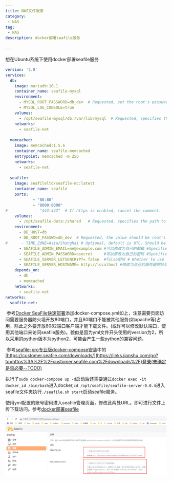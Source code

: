 ```yaml
---
title: NAS文件服务
category:
 - NAS
tag:
 - NAS
description: docker部署seafile服务

---
```

想在Ubuntu系统下使用docker部署seafile服务

```yml
version: '2.0'
services:
  db:
    image: mariadb:10.1
    container_name: seafile-mysql
    environment:
      - MYSQL_ROOT_PASSWORD=db_dev  # Requested, set the root's password of MySQL service.
      - MYSQL_LOG_CONSOLE=true
    volumes:
      - /opt/seafile-mysql/db:/var/lib/mysql  # Requested, specifies the path to MySQL data persistent store.
    networks:
      - seafile-net

  memcached:
    image: memcached:1.5.6
    container_name: seafile-memcached
    entrypoint: memcached -m 256
    networks:
      - seafile-net

  seafile:
    image: seafileltd/seafile-mc:latest
    container_name: seafile
    ports:
            - "80:80" 
            - "8000:8000"
#            - "443:443"  # If https is enabled, cancel the comment.
    volumes:
      - /opt/seafile-data:/shared   # Requested, specifies the path to Seafile data persistent store.
    environment:
      - DB_HOST=db
      - DB_ROOT_PASSWD=db_dev  # Requested, the value shuold be root's password of MySQL service.
#      - TIME_ZONE=Asia/Shanghai # Optional, default is UTC. Should be uncomment and set to your local time zone.
      - SEAFILE_ADMIN_EMAIL=me@example.com #可以修改为自己的邮箱 #Specifies Seafile admin user, default is 'me@example.com'.
      - SEAFILE_ADMIN_PASSWORD=asecret     #可以修改为自己的密码 #Specifies Seafile admin password, default is 'asecret'.
      - SEAFILE_SERVER_LETSENCRYPT= false  #false即可 # Whether to use https or not.
      - SEAFILE_SERVER_HOSTNAME= http://localhost #修改为自己的服务器网址或IP地址 # Specifies your host name if https is enabled.
    depends_on:
      - db
      - memcached
    networks:
      - seafile-net
networks:
  seafile-net:

```

​		参考[Docker SeaFile快速部署](https://www.jianshu.com/p/1a2c60e3f118)添加docker-compose.yml如上，注意需要页面访问需要服务器防火墙开放80端口，并且80端口不能被其他服务(如apache等)占用，除此之外要开放8082端口客户端才能下载文件。(或许可以修改默认端口，使用其他端口来访问seafile服务)。貌似是因为yml文件开头使用的version为2，所以采用的python版本为python2，可能会产生一些python的兼容问题。

​		参考[seafile-pro专业版docker-compose安装](https://www.jianshu.com/p/25d73135fb66)中的[https://customer.seafile.com/downloads/](https://links.jianshu.com/go?to=https%3A%2F%2Fcustomer.seafile.com%2Fdownloads%2F)登录(未确定是否必要--TODO)

​		执行了`sudo docker-compose up -d`启动后还需要通过`docker exec -it docker_id /bin/bash`进入docker,`cd /opt/seafile/seafile-server-9.0.4`进入seafile文件夹执行`./seafile.sh start`启动seafile服务。

​		使用yml配置的账号密码进入seafile管理页面，修改此两处URL。即可进行文件上传下载访问。参考[docker部署seafile](https://blog.csdn.net/qq_42289214/article/details/119107011)

![seafile1](NAS文件服务/seafile.png)
